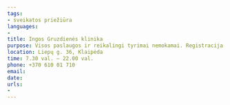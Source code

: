 ```yaml
---
tags:
- sveikatos priežiūra
languages:
- 
title: Ingos Gruzdienės klinika
purpose: Visos paslaugos ir reikalingi tyrimai nemokamai. Registracija telefonu. Plačiau apie teikiamas paslaugas: www.gruzdienesklinika.ltTeikiamos šių gydytojų paslaugos: akušerio - ginekologo, endokrinologo, alergologo - klinikinio imunologo, radiologo - echoskopuotojo.
location: Liepų g. 36, Klaipėda
time: 7.30 val. – 22.00 val.
phone: +370 610 01 710
email: 
date: 
urls:
- 
---
```

